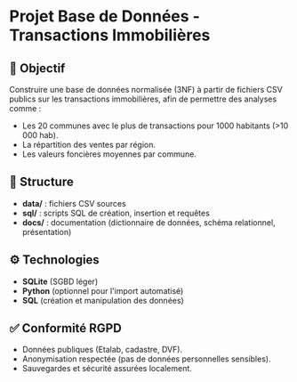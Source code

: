 # Projet Base de Données - Transactions Immobilières

## 🎯 Objectif
Construire une base de données normalisée (3NF) à partir de fichiers CSV publics sur les transactions immobilières, afin de permettre des analyses comme :
- Les 20 communes avec le plus de transactions pour 1000 habitants (>10 000 hab).
- La répartition des ventes par région.
- Les valeurs foncières moyennes par commune.

## 📂 Structure
- **data/** : fichiers CSV sources
- **sql/** : scripts SQL de création, insertion et requêtes
- **docs/** : documentation (dictionnaire de données, schéma relationnel, présentation)

## ⚙️ Technologies
- **SQLite** (SGBD léger)
- **Python** (optionnel pour l'import automatisé)
- **SQL** (création et manipulation des données)

## ✅ Conformité RGPD
- Données publiques (Etalab, cadastre, DVF).
- Anonymisation respectée (pas de données personnelles sensibles).
- Sauvegardes et sécurité assurées localement.

